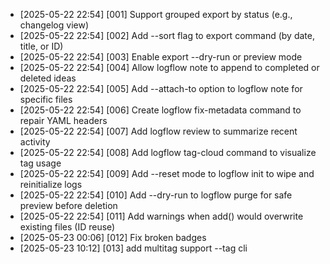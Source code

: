 - [2025-05-22 22:54] [001] Support grouped export by status (e.g., changelog view)
- [2025-05-22 22:54] [002] Add --sort flag to export command (by date, title, or ID)
- [2025-05-22 22:54] [003] Enable export --dry-run or preview mode
- [2025-05-22 22:54] [004] Allow logflow note to append to completed or deleted ideas
- [2025-05-22 22:54] [005] Add --attach-to option to logflow note for specific files
- [2025-05-22 22:54] [006] Create logflow fix-metadata command to repair YAML headers
- [2025-05-22 22:54] [007] Add logflow review to summarize recent activity
- [2025-05-22 22:54] [008] Add logflow tag-cloud command to visualize tag usage
- [2025-05-22 22:54] [009] Add --reset mode to logflow init to wipe and reinitialize logs
- [2025-05-22 22:54] [010] Add --dry-run to logflow purge for safe preview before deletion
- [2025-05-22 22:54] [011] Add warnings when add() would overwrite existing files (ID reuse)
- [2025-05-23 00:06] [012] Fix broken badges
- [2025-05-23 10:12] [013] add multitag support --tag cli
